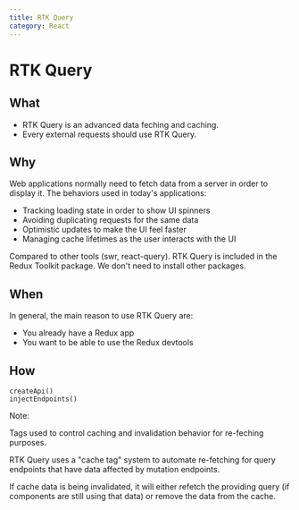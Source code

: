 ```yaml
---
title: RTK Query
category: React
---
```


# RTK Query

## What

- RTK Query is an advanced data feching and caching.
- Every external requests should use RTK Query.


## Why 

Web applications normally need to fetch data from a server in order to display it. The behaviors used in today's applications:

- Tracking loading state in order to show UI spinners
- Avoiding duplicating requests for the same data
- Optimistic updates to make the UI feel faster
- Managing cache lifetimes as the user interacts with the UI

Compared to other tools (swr, react-query). RTK Query is included in the Redux Toolkit package. We don't need to install other packages.

## When

In general, the main reason to use RTK Query are:

- You already have a Redux app
- You want to be able to use the Redux devtools

## How

```
createApi()
injectEndpoints()
```

Note:

Tags used to control caching and invalidation behavior for re-feching purposes.

RTK Query uses a "cache tag" system to automate re-fetching for query endpoints that have data affected by mutation endpoints.

If cache data is being invalidated, it will either refetch the providing query (if components are still using that data) or remove the data from the cache.
